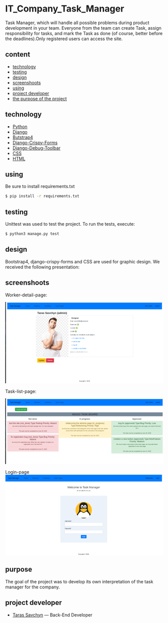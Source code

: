 # IT_Company_Task_Manager

Task Manager, which will handle all possible problems during product 
development in your team. Everyone from the team can create Task, 
assign responsibility for tasks, and mark the Task as done 
(of course, better before the deadlines).Only registered users can access the site.

## сontent
- [technology](#technology)
- [testing](#testing)
- [design](#design)
- [screenshoots](#screenshoots)
- [using](#using)
- [project developer](#project-developer)
- [the purpose of the project](#purpose)

## technology
- [Python](https://www.djangoproject.com/)
- [Django](https://www.djangoproject.com/)
- [Butstrap4](https://getbootstrap.com/docs/4.6/getting-started/introduction/)
- [Django-Crispy-Forms](https://django-crispy-forms.readthedocs.io/en/latest/install.html#installing-django-crispy-forms)
- [Django-Debug-Toolbar](https://django-debug-toolbar.readthedocs.io/en/latest/installation.html#process)
- [CSS](https://css.in.ua/)
- [HTML](https://html.com/)

## using
Be sure to install requirements.txt
```sh
$ pip install -r requirements.txt
```

## testing

Unittest was used to test the project. To run the tests, execute:
```sh
$ python3 manage.py test 
```

## design
Bootstrap4, django-crispy-forms and CSS are used for graphic design. We received the following presentation:

## screenshoots

Worker-detail-page:

![worker](screenshots/worker.png)

Task-list-page:

![tasks](screenshots/tasks.png)

Login-page
![login](screenshots/login.png)

## purpose
The goal of the project was to develop its own interpretation of the task manager for the company.

## project developer

- [Taras Savchyn](https://www.linkedin.com/in/%D1%82%D0%B0%D1%80%D0%B0%D1%81-%D1%81%D0%B0%D0%B2%D1%87%D0%B8%D0%BD-ba2705261/) — Back-End Developer
